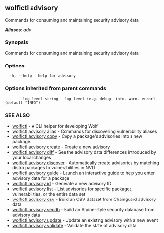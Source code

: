 ## wolfictl advisory

Commands for consuming and maintaining security advisory data

***Aliases**: adv*

### Synopsis

Commands for consuming and maintaining security advisory data

### Options

```
  -h, --help   help for advisory
```

### Options inherited from parent commands

```
      --log-level string   log level (e.g. debug, info, warn, error) (default "INFO")
```

### SEE ALSO

* [wolfictl](wolfictl.md)	 - A CLI helper for developing Wolfi
* [wolfictl advisory alias](wolfictl_advisory_alias.md)	 - Commands for discovering vulnerability aliases
* [wolfictl advisory copy](wolfictl_advisory_copy.md)	 - Copy a package's advisories into a new package.
* [wolfictl advisory create](wolfictl_advisory_create.md)	 - Create a new advisory
* [wolfictl advisory diff](wolfictl_advisory_diff.md)	 - See the advisory data differences introduced by your local changes
* [wolfictl advisory discover](wolfictl_advisory_discover.md)	 - Automatically create advisories by matching distro packages to vulnerabilities in NVD
* [wolfictl advisory guide](wolfictl_advisory_guide.md)	 - Launch an interactive guide to help you enter advisory data for a package
* [wolfictl advisory id](wolfictl_advisory_id.md)	 - Generate a new advisory ID
* [wolfictl advisory list](wolfictl_advisory_list.md)	 - List advisories for specific packages, vulnerabilities, or the entire data set
* [wolfictl advisory osv](wolfictl_advisory_osv.md)	 - Build an OSV dataset from Chainguard advisory data
* [wolfictl advisory secdb](wolfictl_advisory_secdb.md)	 - Build an Alpine-style security database from advisory data
* [wolfictl advisory update](wolfictl_advisory_update.md)	 - Update an existing advisory with a new event
* [wolfictl advisory validate](wolfictl_advisory_validate.md)	 - Validate the state of advisory data


